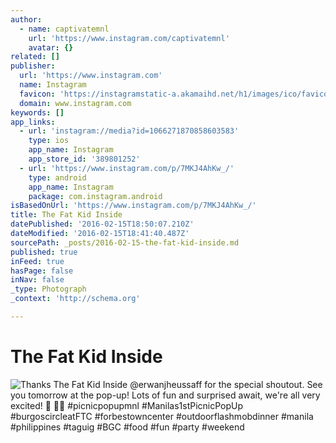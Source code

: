 ```yaml
---
author:
  - name: captivatemnl
    url: 'https://www.instagram.com/captivatemnl'
    avatar: {}
related: []
publisher:
  url: 'https://www.instagram.com'
  name: Instagram
  favicon: 'https://instagramstatic-a.akamaihd.net/h1/images/ico/favicon.ico/7cdab0872b15.ico'
  domain: www.instagram.com
keywords: []
app_links:
  - url: 'instagram://media?id=1066271870858603583'
    type: ios
    app_name: Instagram
    app_store_id: '389801252'
  - url: 'https://www.instagram.com/p/7MKJ4AhKw_/'
    type: android
    app_name: Instagram
    package: com.instagram.android
isBasedOnUrl: 'https://www.instagram.com/p/7MKJ4AhKw_/'
title: The Fat Kid Inside
datePublished: '2016-02-15T18:50:07.210Z'
dateModified: '2016-02-15T18:41:40.487Z'
sourcePath: _posts/2016-02-15-the-fat-kid-inside.md
published: true
inFeed: true
hasPage: false
inNav: false
_type: Photograph
_context: 'http://schema.org'

---
```

# The Fat Kid Inside
![Thanks The Fat Kid Inside &commat;erwanjheussaff for the special shoutout&period; See you tomorrow at the pop-up&excl; Lots of fun and surprised await&comma; we're all very excited&excl;   &num;picnicpopupmnl &num;Manilas1stPicnicPopUp &num;burgoscircleatFTC &num;forbestowncenter &num;outdoorflashmobdinner &num;manila &num;philippines &num;taguig &num;BGC &num;food &num;fun &num;party &num;weekend](https://scontent.cdninstagram.com/t51.2885-15/e15/11252565_1622276134726489_1059300209_n.jpg?ig_cache_key=MTA2NjI3MTg3MDg1ODYwMzU4Mw%3D%3D.2)